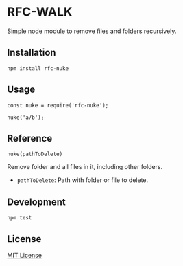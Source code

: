 # RFC-WALK

Simple node module to remove files and folders recursively.

## Installation

    npm install rfc-nuke

## Usage

    const nuke = require('rfc-nuke');

    nuke('a/b');

## Reference

    nuke(pathToDelete)

Remove folder and all files in it, including other folders.

* `pathToDelete`: Path with folder or file to delete.

## Development

    npm test

## License

[MIT License](http://www.opensource.org/licenses/mit-license.php)
